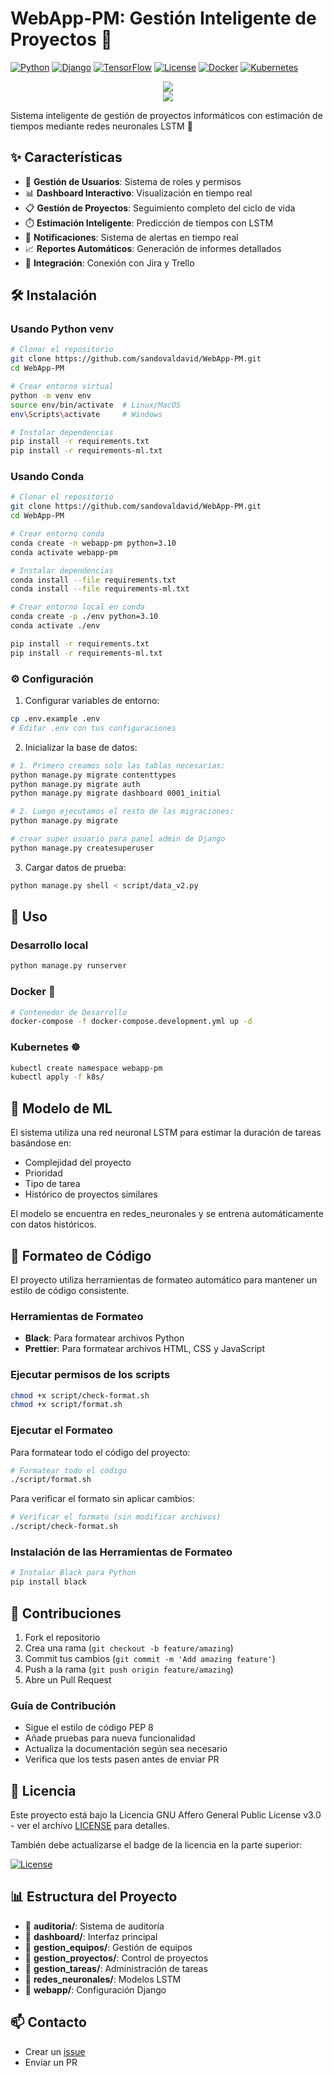 # WebApp-PM: Gestión Inteligente de Proyectos 🚀

[![Python](https://img.shields.io/badge/Python-3.10+-blue.svg)](https://www.python.org/downloads/)
[![Django](https://img.shields.io/badge/Django-4.2+-green.svg)](https://www.djangoproject.com/)
[![TensorFlow](https://img.shields.io/badge/TensorFlow-2.0+-orange.svg)](https://tensorflow.org/)
[![License](https://img.shields.io/badge/License-AGPL%20v3-blue.svg)](LICENSE)
[![Docker](https://img.shields.io/badge/Docker-Ready-blue.svg)](docker-compose.yml)
[![Kubernetes](https://img.shields.io/badge/Kubernetes-Ready-blue.svg)](k8s/)

<p align="center">
    <img src="https://img.shields.io/badge/STATUS-EN%20DESAROLLO-green"></br>
    <img src="https://img.shields.io/github/stars/sandovaldavid?style=social">
</p>

Sistema inteligente de gestión de proyectos informáticos con estimación de tiempos mediante redes neuronales LSTM 🧠

## ✨ Características

-   👥 **Gestión de Usuarios**: Sistema de roles y permisos
-   📊 **Dashboard Interactivo**: Visualización en tiempo real
-   📋 **Gestión de Proyectos**: Seguimiento completo del ciclo de vida
-   ⏱️ **Estimación Inteligente**: Predicción de tiempos con LSTM
-   📱 **Notificaciones**: Sistema de alertas en tiempo real
-   📈 **Reportes Automáticos**: Generación de informes detallados
-   🔄 **Integración**: Conexión con Jira y Trello

## 🛠️ Instalación

### Usando Python venv

```sh
# Clonar el repositorio
git clone https://github.com/sandovaldavid/WebApp-PM.git
cd WebApp-PM

# Crear entorno virtual
python -m venv env
source env/bin/activate  # Linux/MacOS
env\Scripts\activate     # Windows

# Instalar dependencias
pip install -r requirements.txt
pip install -r requirements-ml.txt
```

### Usando Conda

```sh
# Clonar el repositorio
git clone https://github.com/sandovaldavid/WebApp-PM.git
cd WebApp-PM

# Crear entorno conda
conda create -n webapp-pm python=3.10
conda activate webapp-pm

# Instalar dependencias
conda install --file requirements.txt
conda install --file requirements-ml.txt

# Crear entorno local en conda
conda create -p ./env python=3.10
conda activate ./env

pip install -r requirements.txt
pip install -r requirements-ml.txt
```

### ⚙️ Configuración

1. Configurar variables de entorno:

```sh
cp .env.example .env
# Editar .env con tus configuraciones
```

2. Inicializar la base de datos:

```sh
# 1. Primero creamos solo las tablas necesarias:
python manage.py migrate contenttypes
python manage.py migrate auth
python manage.py migrate dashboard 0001_initial

# 2. Luego ejecutamos el resto de las migraciones:
python manage.py migrate

# crear super usuario para panel admin de Django
python manage.py createsuperuser
```

3. Cargar datos de prueba:

```sh
python manage.py shell < script/data_v2.py
```

## 🚀 Uso

### Desarrollo local

```sh
python manage.py runserver
```

### Docker 🐳

```sh
# Contenedor de Desarrollo
docker-compose -f docker-compose.development.yml up -d
```

### Kubernetes ☸️

```sh
kubectl create namespace webapp-pm
kubectl apply -f k8s/
```

## 🧠 Modelo de ML

El sistema utiliza una red neuronal LSTM para estimar la duración de tareas basándose en:

-   Complejidad del proyecto
-   Prioridad
-   Tipo de tarea
-   Histórico de proyectos similares

El modelo se encuentra en redes_neuronales y se entrena automáticamente con datos históricos.

## 🧹 Formateo de Código

El proyecto utiliza herramientas de formateo automático para mantener un estilo de código consistente.

### Herramientas de Formateo

-   **Black**: Para formatear archivos Python
-   **Prettier**: Para formatear archivos HTML, CSS y JavaScript

### Ejecutar permisos de los scripts

```sh
chmod +x script/check-format.sh
chmod +x script/format.sh
```

### Ejecutar el Formateo

Para formatear todo el código del proyecto:

```sh
# Formatear todo el código
./script/format.sh
```

Para verificar el formato sin aplicar cambios:

```sh
# Verificar el formato (sin modificar archivos)
./script/check-format.sh
```

### Instalación de las Herramientas de Formateo

```sh
# Instalar Black para Python
pip install black
```

## 🤝 Contribuciones

1. Fork el repositorio
2. Crea una rama (`git checkout -b feature/amazing`)
3. Commit tus cambios (`git commit -m 'Add amazing feature'`)
4. Push a la rama (`git push origin feature/amazing`)
5. Abre un Pull Request

### Guía de Contribución

-   Sigue el estilo de código PEP 8
-   Añade pruebas para nueva funcionalidad
-   Actualiza la documentación según sea necesario
-   Verifica que los tests pasen antes de enviar PR

## 📝 Licencia

Este proyecto está bajo la Licencia GNU Affero General Public License v3.0 - ver el archivo [LICENSE](LICENSE) para detalles.

También debe actualizarse el badge de la licencia en la parte superior:

[![License](https://img.shields.io/badge/License-AGPL%20v3-blue.svg)](LICENSE)

## 📊 Estructura del Proyecto

-   📁 **auditoria/**: Sistema de auditoría
-   📁 **dashboard/**: Interfaz principal
-   📁 **gestion_equipos/**: Gestión de equipos
-   📁 **gestion_proyectos/**: Control de proyectos
-   📁 **gestion_tareas/**: Administración de tareas
-   📁 **redes_neuronales/**: Modelos LSTM
-   📁 **webapp/**: Configuración Django

## 📫 Contacto

-   Crear un [issue](https://github.com/sandovaldavid/WebApp-PM/issues)
-   Enviar un PR
